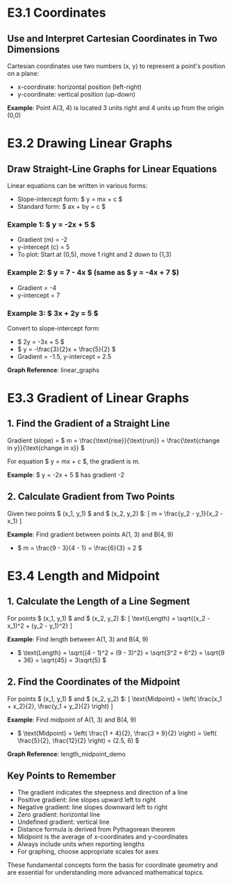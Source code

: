 # E3.1 Coordinates

## Use and Interpret Cartesian Coordinates in Two Dimensions

Cartesian coordinates use two numbers (x, y) to represent a point's position on a plane:
- x-coordinate: horizontal position (left-right)
- y-coordinate: vertical position (up-down)

**Example**: Point A(3, 4) is located 3 units right and 4 units up from the origin (0,0)

# E3.2 Drawing Linear Graphs

## Draw Straight-Line Graphs for Linear Equations

Linear equations can be written in various forms:
- Slope-intercept form: $ y = mx + c $
- Standard form: $ ax + by = c $

### Example 1: $ y = -2x + 5 $
- Gradient (m) = -2
- y-intercept (c) = 5
- To plot: Start at (0,5), move 1 right and 2 down to (1,3)

### Example 2: $ y = 7 - 4x $ (same as $ y = -4x + 7 $)
- Gradient = -4
- y-intercept = 7

### Example 3: $ 3x + 2y = 5 $
Convert to slope-intercept form:
- $ 2y = -3x + 5 $
- $ y = -\frac{3}{2}x + \frac{5}{2} $
- Gradient = -1.5, y-intercept = 2.5

**Graph Reference**: linear_graphs

# E3.3 Gradient of Linear Graphs

## 1. Find the Gradient of a Straight Line

Gradient (slope) = $ m = \frac{\text{rise}}{\text{run}} = \frac{\text{change in y}}{\text{change in x}} $

For equation $ y = mx + c $, the gradient is m.

**Example**: $ y = -2x + 5 $ has gradient -2

## 2. Calculate Gradient from Two Points

Given two points $ (x_1, y_1) $ and $ (x_2, y_2) $:
\[ m = \frac{y_2 - y_1}{x_2 - x_1} \]

**Example**: Find gradient between points A(1, 3) and B(4, 9)
- $ m = \frac{9 - 3}{4 - 1} = \frac{6}{3} = 2 $

# E3.4 Length and Midpoint

## 1. Calculate the Length of a Line Segment

For points $ (x_1, y_1) $ and $ (x_2, y_2) $:
\[ \text{Length} = \sqrt{(x_2 - x_1)^2 + (y_2 - y_1)^2} \]

**Example**: Find length between A(1, 3) and B(4, 9)
- $ \text{Length} = \sqrt{(4 - 1)^2 + (9 - 3)^2} = \sqrt{3^2 + 6^2} = \sqrt{9 + 36} = \sqrt{45} = 3\sqrt{5} $

## 2. Find the Coordinates of the Midpoint

For points $ (x_1, y_1) $ and $ (x_2, y_2) $:
\[ \text{Midpoint} = \left( \frac{x_1 + x_2}{2}, \frac{y_1 + y_2}{2} \right) \]

**Example**: Find midpoint of A(1, 3) and B(4, 9)
- $ \text{Midpoint} = \left( \frac{1 + 4}{2}, \frac{3 + 9}{2} \right) = \left( \frac{5}{2}, \frac{12}{2} \right) = (2.5, 6) $

**Graph Reference**: length_midpoint_demo

## Key Points to Remember

- The gradient indicates the steepness and direction of a line
- Positive gradient: line slopes upward left to right
- Negative gradient: line slopes downward left to right
- Zero gradient: horizontal line
- Undefined gradient: vertical line
- Distance formula is derived from Pythagorean theorem
- Midpoint is the average of x-coordinates and y-coordinates
- Always include units when reporting lengths
- For graphing, choose appropriate scales for axes

These fundamental concepts form the basis for coordinate geometry and are essential for understanding more advanced mathematical topics.